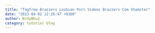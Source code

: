 ```yaml
---
title: "Tagfree Brazzers Lesbian Porn Videos Brazzers Com Xhamster"
date: "2023-04-02 12:26:47 +0300"
author: NrdyBhu1
category: tutorial blog
---
```

